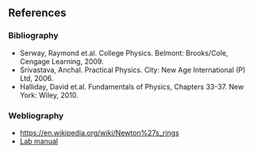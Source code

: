 ## References

### Bibliography

- Serway, Raymond et.al. College Physics. Belmont: Brooks/Cole, Cengage Learning, 2009.
- Srivastava, Anchal. Practical Physics. City: New Age International (P) Ltd, 2006.
- Halliday, David et.al. Fundamentals of Physics, Chapters 33-37. New York: Wiley, 2010.

### Webliography

- https://en.wikipedia.org/wiki/Newton%27s_rings
- [Lab manual](https://iitr.ac.in/Academics/static/Department/Physics/BTech%201st%20year%20lab/Newtons_Ring.pdf)
